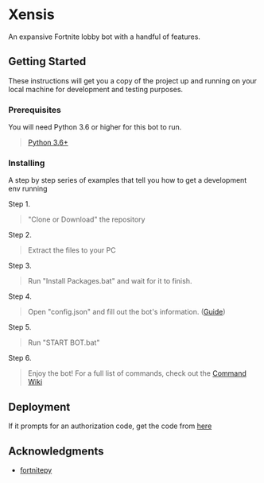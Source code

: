 # Xensis

An expansive Fortnite lobby bot with a handful of features.

## Getting Started

These instructions will get you a copy of the project up and running on your local machine for development and testing purposes.

### Prerequisites

You will need Python 3.6 or higher for this bot to run.

> [Python 3.6+](https://www.python.org/downloads/release/python-360/")


### Installing

A step by step series of examples that tell you how to get a development env running

Step 1.

> "Clone or Download" the repository


Step 2.

> Extract the files to your PC


Step 3.

> Run "Install Packages.bat" and wait for it to finish.

Step 4.

> Open "config.json" and fill out the bot's information. ([Guide](https://www.github.com/KaosDrip/Xensis/wiki/config_guide))

Step 5.

> Run "START BOT.bat"


Step 6.

> Enjoy the bot! For a full list of commands, check out the [Command Wiki](https://www.github.com/KaosDrip/Xensis/wiki/commands)


## Deployment

If it prompts for an authorization code, get the code from <a href="https://www.github.com/KaosDrip/Xensis/wiki/auth_code">here</a>

## Acknowledgments

* [fortnitepy](https://fortnitepy.readthedocs.io/en/latest/intro.html)